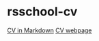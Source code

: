 # rsschool-cv
[CV in Markdown](https://gasz.github.io/rsschool-cv/cv)
[CV webpage](https://gasz.github.io/rsschool-cv/)